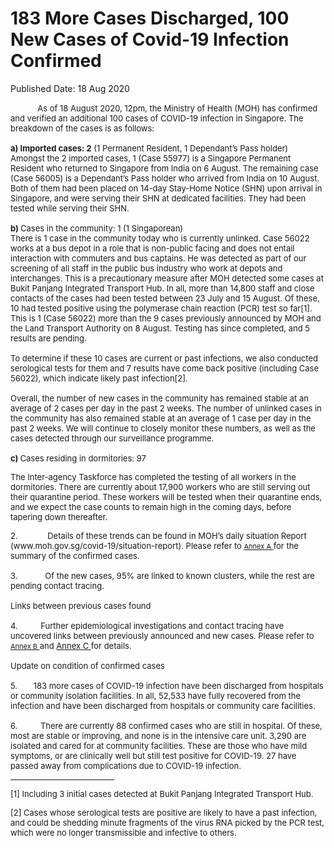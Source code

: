 <html>
    <meta http-equiv="Content-Type" content="text/html; charset=utf-8"/>
    <meta charset="utf-8"/>
    <title>183 More Cases Discharged, 100 New Cases of Covid-19 Infection Confirmed</title>
    <body><h1>183 More Cases Discharged, 100 New Cases of Covid-19 Infection Confirmed</h1>
    <p>Published Date: 18 Aug 2020</p> <p>&nbsp; &nbsp; &nbsp; &nbsp; &nbsp; &nbsp;<span style="font-size: 13px;">As of 18 August 2020, 12pm, the Ministry of Health (MOH) has confirmed and verified an additional 100 cases of COVID-19 infection in Singapore. The breakdown of the cases is as follows:<br><br><strong>a)&nbsp;</strong><strong>Imported cases: 2</strong> (1 Permanent Resident, 1 Dependant’s Pass holder)<br>Amongst the 2 imported cases, 1 (Case 55977) is a Singapore Permanent Resident who returned to Singapore from India on 6 August. The remaining case (Case 56005) is a Dependant’s Pass holder who arrived from India on 10 August. Both of them had been placed on 14-day Stay-Home Notice (SHN) upon arrival in Singapore, and were serving their SHN at dedicated facilities. They had been tested while serving their SHN.<br><br><strong>b)&nbsp;</strong>Cases in the community: 1 (1 Singaporean)<br>There is 1 case in the community today who is currently unlinked. Case 56022 works at a bus depot in a role that is non-public facing and does not entail interaction with commuters and bus captains. He was detected as part of our screening of all staff in the public bus industry who work at depots and interchanges. This is a precautionary measure after MOH detected some cases at Bukit Panjang Integrated Transport Hub. In all, more than 14,800 staff and close contacts of the cases had been tested between 23 July and 15 August. Of these, 10 had tested positive using the polymerase chain reaction (PCR) test so far[1]. This is 1 (Case 56022) more than the 9 cases previously announced by MOH and the Land Transport Authority on 8 August. Testing has since completed, and 5 results are pending.<br><br>To determine if these 10 cases are current or past infections, we also conducted serological tests for them and 7 results have come back positive (including Case 56022), which indicate likely past infection[2].<br><br>Overall, the number of new cases in the community has remained stable at an average of 2 cases per day in the past 2 weeks. The number of unlinked cases in the community has also remained stable at an average of 1 case per day in the past 2 weeks.&nbsp;We will continue to closely monitor these numbers, as well as the cases detected through our surveillance programme.<br><br><strong>c)&nbsp;</strong>Cases residing in dormitories: 97<strong></strong><strong></strong></span></p> <p><span style="font-size: 13px;">The Inter-agency Taskforce has completed the testing of all workers in the dormitories. There are currently about 17,900 workers who are still serving out their quarantine period. These workers will be tested when their quarantine ends, and we expect the case counts to remain high in the coming days, before tapering down thereafter.</span></p> <p><span style="font-size: 13px;">2.&nbsp; &nbsp; &nbsp; &nbsp; &nbsp; &nbsp; &nbsp;Details of these trends can be found in MOH’s daily situation Report (www.moh.gov.sg/covid-19/situation-report). Please refer to <a href="/docs/librariesprovider5/pressroom/press-releases/annex-a-(18-aug).pdf?sfvrsn=43e5833f_0"><u style="font-size: 11px;">Annex A</u> </a>for the summary of the confirmed cases.<br><br>3.&nbsp; &nbsp; &nbsp; &nbsp; &nbsp; &nbsp; Of the new cases, 95% are linked to known clusters, while the rest are pending contact tracing.<br><br>Links between previous cases found<br><br>4.&nbsp; &nbsp; &nbsp; &nbsp; &nbsp;&nbsp;Further epidemiological investigations and contact tracing have uncovered links between previously announced and new cases. Please refer to <a href="/docs/librariesprovider5/pressroom/press-releases/annex-b-(18-aug).pdf?sfvrsn=a62589bf_0"><u style="font-size: 11px;">Annex B</u> </a>and <a href="/docs/librariesprovider5/pressroom/press-releases/annex-c-(18-aug).pdf?sfvrsn=7e6a0506_0" title="Annex C ">Annex C </a> for details.<br><br>Update on condition of confirmed cases<br><br>5.&nbsp; &nbsp; &nbsp; &nbsp;183 more cases of COVID-19 infection have been discharged from hospitals or community isolation facilities. In all, 52,533 have fully recovered from the infection and have been discharged from hospitals or community care facilities.<br><br>6.&nbsp; &nbsp; &nbsp; &nbsp; &nbsp;&nbsp;There are currently 88 confirmed cases who are still in hospital. Of these, most are stable or improving, and none is in the intensive care unit. 3,290 are isolated and cared for at community facilities. These are those who have mild symptoms, or are clinically well but still test positive for COVID-19. 27 have passed away from complications due to COVID-19 infection.<a href="http://www.moh.gov.sg/covid-19/situation-report"></a><u></u><strong></strong><strong></strong><u></u><u></u><strong></strong><strong></strong></span></p><div> <hr align="left" size="1" width="33%"> <div id="ftn1"> <p><span style="font-size: 13px;">[1] Including 3 initial cases detected at Bukit Panjang Integrated Transport Hub.</span></p> </div> <div id="ftn2"> <p><span style="font-size: 13px;">[2] Cases whose serological tests are positive are likely to have a past infection, and could be shedding minute fragments of the virus RNA picked by the PCR test, which were no longer transmissible and infective to others.</span></p> </div> </div></body>
</html>